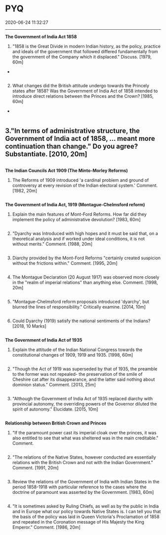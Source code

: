 # PYQ
2020-06-24 11:32:27

---



**The Government of India Act 1858**


1. "1858 is the Great Divide in modern Indian history, as the policy, practice and ideals of
the government that followed differed fundamentally from the government of the Company which it displaced." Discuss. [1979, 60m]
-   


```ad-Answer

```


2. What changes did the British attitude undergo towards the Princely states after 1858? Was the Government of India Act of 1858 intended to introduce direct relations between the Princes and the Crown? [1985, 60m]
-   

```ad-Answer

```



3."In terms of administrative structure, the Government of India act of 1858, ... meant more continuation than change." Do you agree? Substantiate. [2010, 20m]
-   

```ad-Answer

```



**The Indian Councils Act 1909 (The Minto-Morley Reforms)**


1. The Reforms of 1909 introduced 'a cardinal problem and ground of controversy at every revision of the Indian electoral system.' Comment. [1982, 20m]




```ad-Answer

```



**The Government of India Act, 1919 (Montague-Chelmsford reform)**




1. Explain the main features of Mont-Ford Reforms. How far did they implement the policy of administrative devolution? [1983, 60m]



```ad-Answer

```


2. "Dyarchy was Introduced with high hopes and it must be said that, on a theoretical
analysis and if worked under ideal conditions, it is not without merits." Comment. [1988,
20m]



```ad-Answer

```


3. Diarchy provided by the Mont-Ford Reforms "certainly created suspicion without the
frictions within." Comment. [1995, 20m]



```ad-Answer

```


4. The Montague Declaration (20 August 1917) was observed more closely in the "realm of imperial relations" than anything else. Comment. [1998, 20m]


```ad-Answer

```



5. "Montague-Chelmsford reform proposals introduced 'dyarchy', but blurred the lines of
responsibility." Critically examine. [2014, 10m]



```ad-Answer

```


6. Could Dyarchy (1919) satisfy the national sentiments of the Indians? [2018, 10 Marks]


```ad-Answer

```



**The Government of India Act of 1935**




1. Explain the attitude of the Indian National Congress towards the constitutional changes of 1909, 1919 and 1935. [1998, 60m]


```ad-Answer

```





2. "Though the Act of 1919 was superseded by that of 1935, the preamble to the former was not repealed- the preservation of the smile of Cheshire cat after its disappearance, and the latter said nothing about dominion status." Comment. [2013, 25m]


```ad-Answer

```





3. "Although the Government of India Act of 1935 replaced diarchy with provincial
autonomy, the overriding powers of the Governor diluted the spirit of autonomy." Elucidate. [2015, 10m]


```ad-Answer

```





**Relationship between British Crown and Princes**




1. "If the paramount power cast its imperial cloak over the princes, it was also entitled to see that what was sheltered was in the main creditable." Comment.



```ad-Answer

```




2. "The relations of the Native States, however conducted are essentially relations with the
British Crown and not with the Indian Government." Comment. [1991, 20m]




```ad-Answer

```



3. Review the relations of the Government of India with Indian States in the period 1858-1918 with particular reference to the cases where the doctrine of paramount was asserted by the Government. [1983, 60m]



```ad-Answer

```




4. "It is sometimes asked by Ruling Chiefs, as well as by the public in India and in Europe what our policy towards Native States is. I can tell you that the basis of the policy was laid in Queen Victoria's Proclamation of 1858 and repeated in the Coronation message of His Majesty the King Emperor." Comment. [1986, 20m]


```ad-Answer

```






